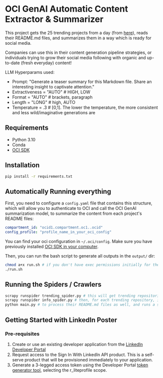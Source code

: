 # OCI GenAI Automatic Content Extractor & Summarizer

This project gets the 25 trending projects from a day (from [here](https://github.com/trending)), reads their README.md files, and summarizes them in a way which is ready for social media.

Companies can use this in their content generation pipeline strategies, or individuals trying to grow their social media following with organic and up-to-date (fresh everyday) content!

LLM Hyperparams used:

- Prompt:  "Generate a teaser summary for this Markdown file. Share an interesting insight to captivate attention."
- Extractiveness = "AUTO" # HIGH, LOW
- Format = "AUTO" # brackets, paragraph
- Length = "LONG" # high, AUTO
- Temperature = .3 # [0,1]. The lower the temperature, the more consistent and less wild/imaginative generations are

## Requirements

- Python 3.10
- Conda
- [OCI SDK](https://docs.oracle.com/en-us/iaas/Content/API/Concepts/sdkconfig.htm)

## Installation

```sh
pip install -r requirements.txt
```

## Automatically Running everything

First, you need to configure a `config.yaml` file that contains this structure, which will allow you to authenticate to OCI and call the OCI GenAI summarization model, to summarize the content from each project's README files:

```yml
compartment_id: "ocid1.compartment.oc1..ocid"
config_profile: "profile_name_in_your_oci_config"
```

You can find your oci configuration in `~/.oci/config`. Make sure you have previously installed [OCI SDK in your computer](https://docs.oracle.com/en-us/iaas/Content/API/Concepts/sdkconfig.htm).

Then, you can run the bash script to generate all outputs in the `output/` dir:

```bash
chmod a+x run.sh # if you don't have exec permissions initially for the .sh file
./run.sh
```

## Running the Spiders / Crawlers

```sh
scrapy runspider trending_spider.py # this will get trending repositories
scrapy runspider info_spider.py # then, for each trending repository, it will extract info.
python main.py # to process their README.md files as well, and runs a summarizer on top of it.
```

## Getting Started with LinkedIn Poster

### Pre-requisites

1. Create or use an existing developer application from the [LinkedIn Developer Portal](https://www.linkedin.com/developers/apps/)
2. Request access to the Sign In With LinkedIn API product. This is a self-serve product that will be provisioned immediately to your application.
3. Generate a 3-legged access token using the Developer Portal [token generator tool](https://www.linkedin.com/developers/tools/oauth/token-generator), selecting the r_liteprofile scope.
